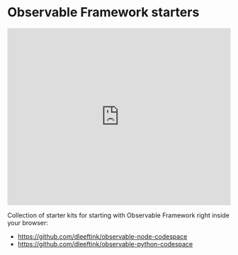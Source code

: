 # Observable Framework starters

<iframe src="https://observablehq.com/framework/" style="border:0px #ffffff none;" name="myiFrame" scrolling="no" frameborder="0" marginheight="0px" marginwidth="0px" height="400px" width="100%" allowfullscreen></iframe>

Collection of starter kits for starting with Observable Framework right inside your browser:

- https://github.com/dleeftink/observable-node-codespace
- https://github.com/dleeftink/observable-python-codespace
